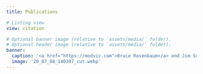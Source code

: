 ```yaml
---
title: Publications

# Listing view
view: citation

# Optional banner image (relative to `assets/media/` folder).
# Optional header image (relative to `assets/media/` folder).
banner:
  caption: '<a href="https://modvic.com">Bruce Rosenbaum</a> and Jim Su'
  image: '20_07_08_140307_cut.webp'
---
```

